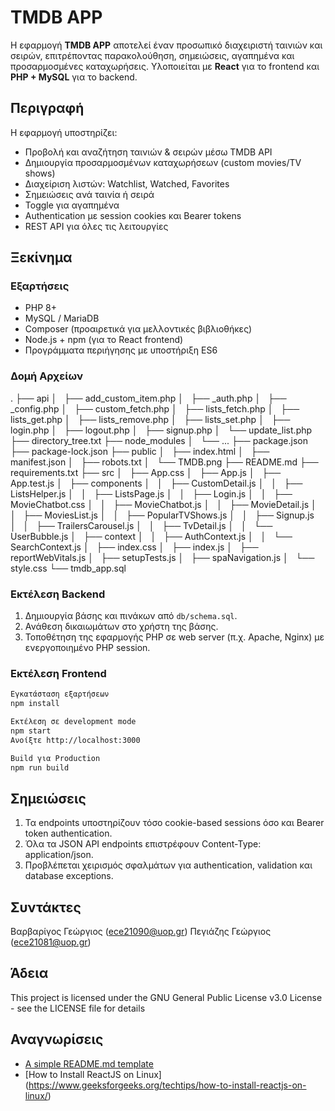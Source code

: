# TMDB APP

Η εφαρμογή **TMDB APP** αποτελεί έναν προσωπικό διαχειριστή ταινιών και σειρών, επιτρέποντας παρακολούθηση, σημειώσεις, αγαπημένα και προσαρμοσμένες καταχωρήσεις. Υλοποιείται με **React** για το frontend και **PHP + MySQL** για το backend.

## Περιγραφή

Η εφαρμογή υποστηρίζει:
* Προβολή και αναζήτηση ταινιών & σειρών μέσω TMDB API
* Δημιουργία προσαρμοσμένων καταχωρήσεων (custom movies/TV shows)
* Διαχείριση λιστών: Watchlist, Watched, Favorites
* Σημειώσεις ανά ταινία ή σειρά
* Toggle για αγαπημένα
* Authentication με session cookies και Bearer tokens
* REST API για όλες τις λειτουργίες

## Ξεκίνημα

### Εξαρτήσεις

* PHP 8+
* MySQL / MariaDB
* Composer (προαιρετικά για μελλοντικές βιβλιοθήκες)
* Node.js + npm (για το React frontend)
* Προγράμματα περιήγησης με υποστήριξη ES6

### Δομή Αρχείων

.
├── api
│   ├── add_custom_item.php
│   ├── _auth.php
│   ├── _config.php
│   ├── custom_fetch.php
│   ├── lists_fetch.php
│   ├── lists_get.php
│   ├── lists_remove.php
│   ├── lists_set.php
│   ├── login.php
│   ├── logout.php
│   ├── signup.php
│   └── update_list.php
├── directory_tree.txt
├── node_modules
│   └── ...
├── package.json
├── package-lock.json
├── public
│   ├── index.html
│   ├── manifest.json
│   ├── robots.txt
│   └── TMDB.png
├── README.md
├── requirements.txt
├── src
│   ├── App.css
│   ├── App.js
│   ├── App.test.js
│   ├── components
│   │   ├── CustomDetail.js
│   │   ├── ListsHelper.js
│   │   ├── ListsPage.js
│   │   ├── Login.js
│   │   ├── MovieChatbot.css
│   │   ├── MovieChatbot.js
│   │   ├── MovieDetail.js
│   │   ├── MoviesList.js
│   │   ├── PopularTVShows.js
│   │   ├── Signup.js
│   │   ├── TrailersCarousel.js
│   │   ├── TvDetail.js
│   │   └── UserBubble.js
│   ├── context
│   │   ├── AuthContext.js
│   │   └── SearchContext.js
│   ├── index.css
│   ├── index.js
│   ├── reportWebVitals.js
│   ├── setupTests.js
│   ├── spaNavigation.js
│   └── style.css
└── tmdb_app.sql

### Εκτέλεση Backend

1. Δημιουργία βάσης και πινάκων από `db/schema.sql`.
2. Ανάθεση δικαιωμάτων στο χρήστη της βάσης.
3. Τοποθέτηση της εφαρμογής PHP σε web server (π.χ. Apache, Nginx) με ενεργοποιημένο PHP session.

### Εκτέλεση Frontend

```bash
Εγκατάσταση εξαρτήσεων
npm install 

Εκτέλεση σε development mode
npm start
Ανοίξτε http://localhost:3000

Build για Production
npm run build
```

## Σημειώσεις

1. Τα endpoints υποστηρίζουν τόσο cookie-based sessions όσο και Bearer token authentication.
2. Όλα τα JSON API endpoints επιστρέφουν Content-Type: application/json.
3. Προβλέπεται χειρισμός σφαλμάτων για authentication, validation και database exceptions.

## Συντάκτες

Βαρβαρίγος Γεώργιος (ece21090@uop.gr)
Πεγιάζης Γεώργιος (ece21081@uop.gr)

## Άδεια

This project is licensed under the GNU General Public License v3.0 License - see the LICENSE file for details

## Αναγνωρίσεις

* [A simple README.md template](https://gist.github.com/DomPizzie/7a5ff55ffa9081f2de27c315f5018afc)
* [How to Install ReactJS on Linux] (https://www.geeksforgeeks.org/techtips/how-to-install-reactjs-on-linux/)
